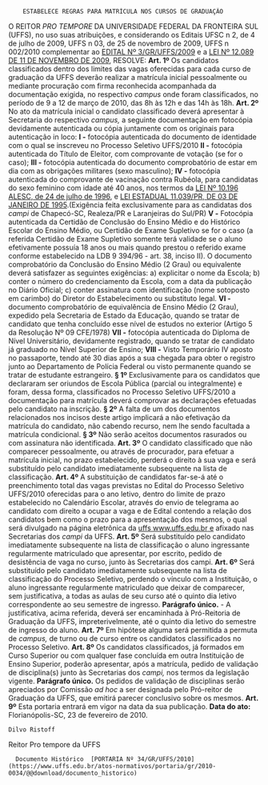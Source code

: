         ESTABELECE REGRAS PARA MATRÍCULA NOS CURSOS DE GRADUAÇÃO  

 O REITOR *PRO TEMPORE*  DA UNIVERSIDADE FEDERAL DA FRONTEIRA SUL (UFFS), no uso suas atribuições, e considerando os Editais UFSC n 2, de 4 de julho de 2009, UFFS n 03, de 25 de novembro de 2009, UFFS n 002/2010 complementar ao [EDITAL Nº 3/GR/UFFS/2009](https://www.uffs.edu.br/atos-normativos/edital/gr/2009-0003) e a [LEI Nº 12.089 DE 11 DE NOVEMBRO DE 2009](http://www.planalto.gov.br/ccivil_03/_ato2007-2010/2009/lei/l12089.htm), RESOLVE:   **Art. 1º**  Os candidatos classificados dentro dos limites das vagas oferecidas para cada curso de graduação da UFFS deverão realizar a matrícula inicial pessoalmente ou mediante procuração com firma reconhecida acompanhada da documentação exigida, no respectivo *campus*  onde foram classificados, no período de 9 a 12 de março de 2010, das 8h às 12h e das 14h às 18h.   **Art. 2º**  No ato da matrícula inicial o candidato classificado deverá apresentar à Secretaria do respectivo *campus,* a seguinte documentação em fotocópia devidamente autenticada ou cópia juntamente com os originais para autenticação in loco: **I -**  fotocópia autenticada do documento de identidade com o qual se inscreveu no Processo Seletivo UFFS/2010 **II -**  fotocópia autenticada do Título de Eleitor, com comprovante de votação (se for o caso); **III -**  fotocópia autenticada do documento comprobatório de estar em dia com as obrigações militares (sexo masculino); **IV -**  fotocópia autenticada do comprovante de vacinação contra Rubéola, para candidatas do sexo feminino com idade até 40 anos, nos termos da [LEI Nº 10.196 ALESC, de 24 de julho de 1996](http://leis.alesc.sc.gov.br/html/1996/10196_1996_lei.html), e [LEI ESTADUAL 11.039/PR, DE 03 DE JANEIRO DE 1995](http://portal.alep.pr.gov.br/modules/mod_legislativo_arquivo/mod_legislativo_arquivo.php?leiCod=34453&tipo=L&tplei=0).(Exigência feita exclusivamente para as candidatas dos *campi*  de Chapecó-SC, Realeza/PR e Laranjeiras do Sul/PR) **V -**  Fotocópia autenticada da Certidão de Conclusão do Ensino Médio e do Histórico Escolar do Ensino Médio, ou Certidão de Exame Supletivo se for o caso (a referida Certidão de Exame Supletivo somente terá validade se o aluno efetivamente possuía 18 anos ou mais quando prestou o referido exame conforme estabelecido na LDB 9 394/96 - art. 38, inciso II). O documento comprobatório da Conclusão do Ensino Médio (2 Grau) ou equivalente deverá satisfazer as seguintes exigências: a) explicitar o nome da Escola; b) conter o número do credenciamento da Escola, com a data da publicação no Diário Oficial; c) conter assinatura com identificação (nome sotoposto em carimbo) do Diretor do Estabelecimento ou substituto legal. **VI -**  documento comprobatório de equivalência de Ensino Médio (2 Grau), expedido pela Secretaria de Estado da Educação, quando se tratar de candidato que tenha concluído esse nível de estudos no exterior (Artigo 5 da Resolução Nº 09 CFE/1978) **VII -**  fotocópia autenticada do Diploma de Nível Universitário, devidamente registrado, quando se tratar de candidato já graduado no Nível Superior de Ensino; **VIII -**  Visto Temporário IV aposto no passaporte, tendo até 30 dias após a sua chegada para obter o registro junto ao Departamento de Polícia Federal ou visto permanente quando se tratar de estudante estrangeiro. **§ 1º**  Exclusivamente para os candidatos que declararam ser oriundos de Escola Pública (parcial ou integralmente) e foram, dessa forma, classificados no Processo Seletivo UFFS/2010 a documentação para matrícula deverá comprovar as declarações efetuadas pelo candidato na inscrição. **§ 2º**  A falta de um dos documentos relacionados nos incisos deste artigo implicará a não efetivação da matrícula do candidato, não cabendo recurso, nem lhe sendo facultada a matrícula condicional. **§ 3º**  Não serão aceitos documentos rasurados ou com assinatura não identificada.   **Art. 3º**  O candidato classificado que não comparecer pessoalmente, ou através de procurador, para efetuar a matrícula inicial, no prazo estabelecido, perderá o direito à sua vaga e será substituído pelo candidato imediatamente subsequente na lista de classificação.   **Art. 4º**  A substituição de candidatos far-se-á até o preenchimento total das vagas previstas no Edital do Processo Seletivo UFFS/2010 oferecidas para o ano letivo, dentro do limite de prazo estabelecido no Calendário Escolar, através do envio de telegrama ao candidato com direito a ocupar a vaga e de Edital contendo a relação dos candidatos bem como o prazo para a apresentação dos mesmos, o qual será divulgado na página eletrônica da [uffs www.uffs.edu.br e](http://uffs%C2%A0www.uffs.edu.br%C2%A0e) afixado nas Secretarias dos *campi*  da UFFS.   **Art. 5º**  Será substituído pelo candidato imediatamente subsequente na lista de classificação o aluno ingressante regularmente matriculado que apresentar, por escrito, pedido de desistência de vaga no curso, junto às Secretarias dos campi.   **Art. 6º**  Será substituído pelo candidato imediatamente subsequente na lista de classificação do Processo Seletivo, perdendo o vínculo com a Instituição, o aluno ingressante regularmente matriculado que deixar de comparecer, sem justificativa, a todas as aulas de seu curso até o quinto dia letivo correspondente ao seu semestre de ingresso. **Parágrafo único.**  - A justificativa, acima referida, deverá ser encaminhada à Pró-Reitoria de Graduação da UFFS, impreterivelmente, até o quinto dia letivo do semestre de ingresso do aluno.   **Art. 7º**  Em hipótese alguma será permitida a permuta de *campus,* de turno ou de curso entre os candidatos classificados no Processo Seletivo.   **Art. 8º**  Os candidatos classificados, já formados em Curso Superior ou com qualquer fase concluída em outra Instituição de Ensino Superior, poderão apresentar, após a matrícula, pedido de validação de disciplina(s) junto às Secretarias dos *campi,* nos termos da legislação vigente. **Parágrafo único.**  Os pedidos de validação de disciplinas serão apreciados por Comissão *ad hoc*  a ser designada pelo Pró-reitor de Graduação da UFFS, que emitirá parecer conclusivo sobre os mesmos.   **Art. 9º**  Esta portaria entrará em vigor na data da sua publicação.        **Data do ato:** Florianópolis-SC, 23 de fevereiro de 2010.   
 

    Dilvo Ristoff   
 Reitor Pro tempore da UFFS 

      Documento Histórico  [PORTARIA Nº 34/GR/UFFS/2010](https://www.uffs.edu.br/atos-normativos/portaria/gr/2010-0034/@@download/documento_historico)     
      